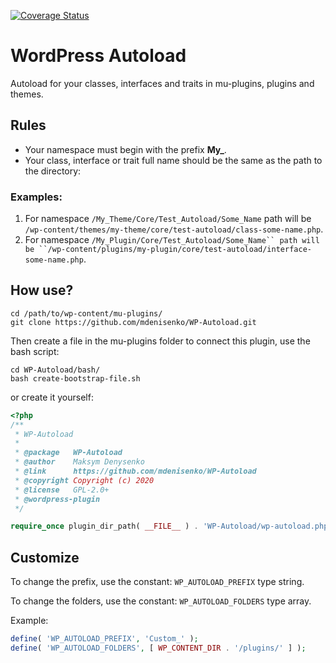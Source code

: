 [![Coverage Status](https://coveralls.io/repos/github/mdenisenko/WP-Autoload/badge.svg)](https://coveralls.io/github/mdenisenko/WP-Autoload)
# WordPress Autoload
Autoload for your classes, interfaces and traits in mu-plugins, plugins and themes.

## Rules

- Your namespace must begin with the prefix **My_**.
- Your class, interface or trait full name should be the same as the path to the directory:

### Examples:

1. For namespace ```/My_Theme/Core/Test_Autoload/Some_Name``` path will be ```/wp-content/themes/my-theme/core/test-autoload/class-some-name.php```. 
2. For namespace ```/My_Plugin/Core/Test_Autoload/Some_Name`` path will be ``/wp-content/plugins/my-plugin/core/test-autoload/interface-some-name.php```.

## How use?

```
cd /path/to/wp-content/mu-plugins/
git clone https://github.com/mdenisenko/WP-Autoload.git
```

Then create a file in the mu-plugins folder to connect this plugin, use the bash script:

```
cd WP-Autoload/bash/
bash create-bootstrap-file.sh
```

or create it yourself:

```php
<?php
/**
 * WP-Autoload
 *
 * @package   WP-Autoload
 * @author    Maksym Denysenko
 * @link      https://github.com/mdenisenko/WP-Autoload
 * @copyright Copyright (c) 2020
 * @license   GPL-2.0+
 * @wordpress-plugin
 */

require_once plugin_dir_path( __FILE__ ) . 'WP-Autoload/wp-autoload.php';
```

## Customize

To change the prefix, use the constant: `WP_AUTOLOAD_PREFIX` type string.

To change the folders, use the constant: `WP_AUTOLOAD_FOLDERS` type array.

Example:

```php
define( 'WP_AUTOLOAD_PREFIX', 'Custom_' );
define( 'WP_AUTOLOAD_FOLDERS', [ WP_CONTENT_DIR . '/plugins/' ] );
```
